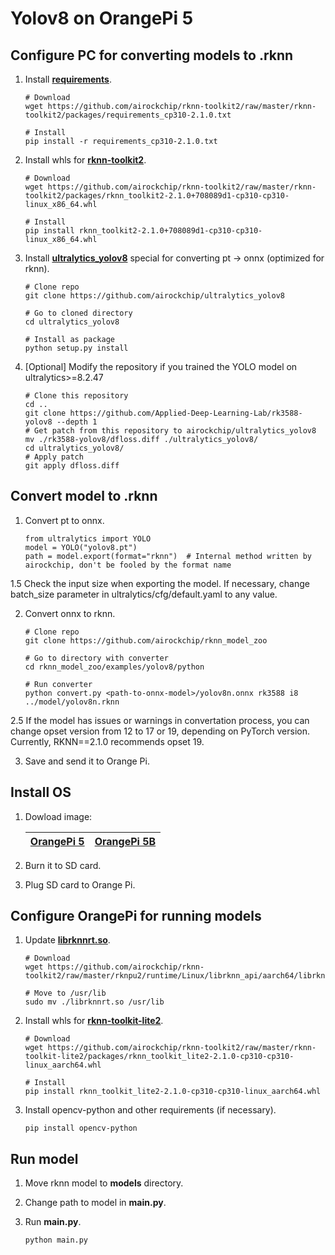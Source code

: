 # Yolov8 on OrangePi 5

## Configure PC for converting models to .rknn

  1. Install [**requirements**](https://github.com/airockchip/rknn-toolkit2/tree/master/rknn-toolkit2/packages).

      ```
      # Download
      wget https://github.com/airockchip/rknn-toolkit2/raw/master/rknn-toolkit2/packages/requirements_cp310-2.1.0.txt

      # Install
      pip install -r requirements_cp310-2.1.0.txt
      ```

  2. Install whls for [**rknn-toolkit2**](https://github.com/airockchip/rknn-toolkit2/tree/master/rknn-toolkit2/packages).

      ```
      # Download
      wget https://github.com/airockchip/rknn-toolkit2/raw/master/rknn-toolkit2/packages/rknn_toolkit2-2.1.0+708089d1-cp310-cp310-linux_x86_64.whl

      # Install
      pip install rknn_toolkit2-2.1.0+708089d1-cp310-cp310-linux_x86_64.whl
      ```

  3. Install [**ultralytics_yolov8**](https://github.com/airockchip/ultralytics_yolov8) special for converting pt -> onnx (optimized for rknn).

      ```
      # Clone repo
      git clone https://github.com/airockchip/ultralytics_yolov8

      # Go to cloned directory
      cd ultralytics_yolov8

      # Install as package
      python setup.py install
      ```
  4. [Optional] Modify the repository if you trained the YOLO model on ultralytics>=8.2.47

     ```
     # Clone this repository
     cd ..
     git clone https://github.com/Applied-Deep-Learning-Lab/rk3588-yolov8 --depth 1
     # Get patch from this repository to airockchip/ultralytics_yolov8
     mv ./rk3588-yolov8/dfloss.diff ./ultralytics_yolov8/
     cd ultralytics_yolov8/
     # Apply patch
     git apply dfloss.diff
     ```

## Convert model to .rknn

  1. Convert pt to onnx.
      ```
      from ultralytics import YOLO
      model = YOLO("yolov8.pt")
      path = model.export(format="rknn")  # Internal method written by airockchip, don't be fooled by the format name
      ```

  1.5 Check the input size when exporting the model. If necessary, change batch_size parameter in ultralytics/cfg/default.yaml to any value.

  2. Convert onnx to rknn.
      ```
      # Clone repo
      git clone https://github.com/airockchip/rknn_model_zoo

      # Go to directory with converter
      cd rknn_model_zoo/examples/yolov8/python

      # Run converter
      python convert.py <path-to-onnx-model>/yolov8n.onnx rk3588 i8 ../model/yolov8n.rknn
      ```

  2.5 If the model has issues or warnings in convertation process, you can change opset version from 12 to 17 or 19, depending on PyTorch version. Currently, RKNN==2.1.0 recommends opset 19.

  3. Save and send it to Orange Pi.

## Install OS

  1. Dowload image:

      | [OrangePi 5](https://drive.google.com/drive/folders/1i5zQOg1GIA4_VNGikFl2nPM0Y2MBw2M0) | [OrangePi 5B](https://drive.google.com/drive/folders/1xhP1KeW_hL5Ka4nDuwBa8N40U8BN0AC9) |
      | :---: | :---: |

  2. Burn it to SD card.

  3. Plug SD card to Orange Pi.

## Configure OrangePi for running models

  1. Update [**librknnrt.so**](https://github.com/airockchip/rknn-toolkit2/blob/master/rknpu2/runtime/Linux/librknn_api/aarch64/).

      ```
      # Download
      wget https://github.com/airockchip/rknn-toolkit2/raw/master/rknpu2/runtime/Linux/librknn_api/aarch64/librknnrt.so

      # Move to /usr/lib
      sudo mv ./librknnrt.so /usr/lib
      ```

  2. Install whls for [**rknn-toolkit-lite2**](https://github.com/airockchip/rknn-toolkit2/tree/master/rknn-toolkit-lite2/packages).

      ```
      # Download
      wget https://github.com/airockchip/rknn-toolkit2/raw/master/rknn-toolkit-lite2/packages/rknn_toolkit_lite2-2.1.0-cp310-cp310-linux_aarch64.whl

      # Install
      pip install rknn_toolkit_lite2-2.1.0-cp310-cp310-linux_aarch64.whl
      ```

  3. Install opencv-python and other requirements (if necessary).

      ```
      pip install opencv-python
      ```

## Run model

  1. Move rknn model to **models** directory.

  2. Change path to model in **main.py**.

  3. Run **main.py**.

      ```
      python main.py
      ```
